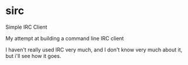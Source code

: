 # sirc
Simple IRC Client

My attempt at building a command line IRC client

I haven't really used IRC very much, and I don't know very much about it, but i'll see how it goes.
